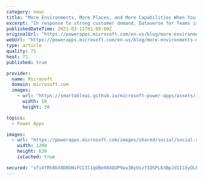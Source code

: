 ```yaml
---
category: news
title: "More Environments, More Places, and More Capabilities When You Need Them"
excerpt: "In response to strong customer demand, Dataverse for Teams is dramatically increasing the number of potential entitlements, making it available from more places, and has enabled an easy, in place upgrade to Dataverse."
publishedDateTime: 2021-03-11T01:00:00Z
originalUrl: "https://powerapps.microsoft.com/en-us/blog/more-environments-more-places-and-more-capabilities-when-you-need-them/"
webUrl: "https://powerapps.microsoft.com/en-us/blog/more-environments-more-places-and-more-capabilities-when-you-need-them/"
type: article
quality: 71
heat: 71
published: true

provider:
  name: Microsoft
  domain: microsoft.com
  images:
    - url: "https://smartableai.github.io/microsoft-power-apps/assets/images/organizations/microsoft.com-50x50.jpg"
      width: 50
      height: 50

topics:
  - Power Apps

images:
  - url: "https://powerapps.microsoft.com/images/shared/social/social-share-post-ignite.png"
    width: 1200
    height: 630
    isCached: true

secured: "xfiXfRh8bX8D0bNiFCC3l1qUBeX04QUP9au3ByUszYIDSPL63BpJd1IiXyOLP4t9Z/Q3QOXLcgdSPRkYm17ttz9DOtWFvLxRELHZppbcIDoaAspJSKG5jwkYF+LJOWlKvILmo7EKdw6DkjpdQEbZPjiTEWl9gG0wqzriHVaaVi3/PDmTsa2dRCexYduyfBIDg8pz3vWtlTouZBXlrAZd3fJ96EBvc6NVN8EtgwK1Z8eQF61EAerdMoZaNbUgBh7tt5mRRsrUjC5mWofb8+IZ/a6qDV7vkq3RKEk16/3Bx7a+xD/QBVPm2dzUb8B0ujzFcwR1LZAkYGMrWJMwIBhpHwepMlh8UT7qieR45rfQYJU=;lLsmh+EztJm7EL2Udc7o9A=="
---
```


